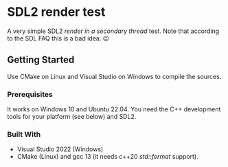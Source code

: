 # SDL2 render test
<p>A very simple SDL2 <i>render in a secondary thread</i> test. Note that according to the SDL FAQ this is a bad idea. 😉</p>

## Getting Started
<p>Use CMake on Linux and Visual Studio on Windows to compile the sources.</p>

### Prerequisites
<p>It works on Windows 10 and Ubuntu 22.04. You need the C++ development tools for your platform (see below) and SDL2.</p>

### Built With
* Visual Studio 2022 (Windows)
* CMake (Linux) and gcc 13 (it needs c++20 <i>std::format</i> support).
